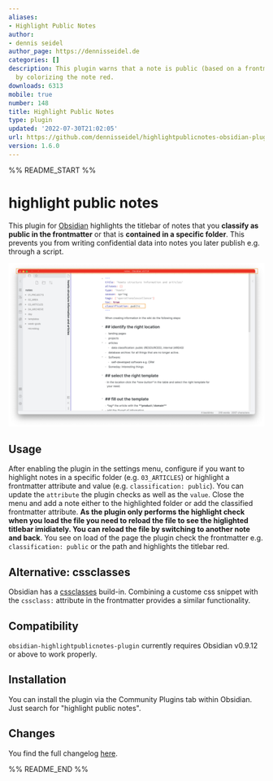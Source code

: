 ```yaml
---
aliases:
- Highlight Public Notes
author:
- dennis seidel
author_page: https://dennisseidel.de
categories: []
description: This plugin warns that a note is public (based on a frontmatter attribute)
  by colorizing the note red.
downloads: 6313
mobile: true
number: 148
title: Highlight Public Notes
type: plugin
updated: '2022-07-30T21:02:05'
url: https://github.com/dennisseidel/highlightpublicnotes-obsidian-plugin
version: 1.6.0
---
```


%% README_START %%

# highlight public notes

This plugin for [Obsidian](https://obsidian.md/) highlights the titlebar of notes that you **classify as public in the frontmatter** or that is **contained in a specific folder**. This prevents you from writing confidential data into notes you later publish e.g. through a script.

![screenshot-full](https://raw.githubusercontent.com/dennisseidel/highlightpublicnotes-obsidian-plugin/master/images/example-highlightpublicnotes.png)

## Usage

After enabling the plugin in the settings menu, configure if you want to highlight notes in a specific folder (e.g. `03_ARTICLES`) or highlight a frontmatter attribute and value (e.g. `classification: public`). You can update the `attribute` the plugin  checks as well as the `value`. Close the menu and add a note either to the highlighted folder or add the classified frontmatter attribute. **As the plugin only performs the highlight check when you load the file you need to reload the file to see the higlighted titlebar imidiately. You can reload the file by switching to another note and back**. You see on load of the page the plugin check the frontmatter e.g. `classification: public` or the path and highlights the titlebar red.

## Alternative: cssclasses

Obsidian has a [cssclasses](https://forum.obsidian.md/t/apply-custom-css-to-certain-pages/15361) build-in. Combining a custome css snippet with the `cssclass:` attribute in the frontmatter provides a similar functionality.

## Compatibility

`obsidian-highlightpublicnotes-plugin` currently requires Obsidian v0.9.12 or above to work properly.

## Installation

You can install the plugin via the Community Plugins tab within Obsidian. Just search for "highlight public notes".

## Changes

You find the full changelog [here](https://github.com/dennisseidel/highlightpublicnotes-obsidian-plugin/blob/master/CHANGELOG.md).


%% README_END %%